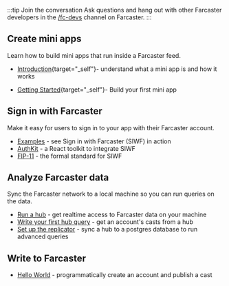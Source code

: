 :::tip Join the conversation
Ask questions and hang out with other Farcaster developers in the [/fc-devs](https://warpcast.com/~/channel/fc-devs) channel on Farcaster.
:::

## Create mini apps

Learn how to build mini apps that run inside a Farcaster feed.

<!-- prettier-ignore -->
- [Introduction](https://miniapps.farcaster.xyz/){target="_self"}- understand what a mini app is and how it works
<!-- prettier-ignore -->
- [Getting Started](https://miniapps.farcaster.xyz/docs/getting-started){target="_self"}- Build your first mini app

## Sign in with Farcaster

Make it easy for users to sign in to your app with their Farcaster account.

- [Examples](/auth-kit/examples.md) - see Sign in with Farcaster (SIWF) in action
- [AuthKit](/auth-kit/installation.md) - a React toolkit to integrate SIWF
- [FIP-11](https://github.com/farcasterxyz/protocol/discussions/110) - the formal standard for SIWF

## Analyze Farcaster data

Sync the Farcaster network to a local machine so you can run queries on the data.

- [Run a hub](/hubble/install.md) - get realtime access to Farcaster data on your machine
- [Write your first hub query](./guides/querying/fetch-casts.md) - get an account's casts from a hub
- [Set up the replicator](./guides/apps/replicate.md) - sync a hub to a postgres database to run advanced queries

## Write to Farcaster

- [Hello World](/developers/guides/basics/hello-world) - programmatically create an account and publish a cast
